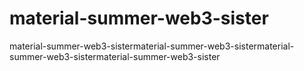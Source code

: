 # material-summer-web3-sister
material-summer-web3-sistermaterial-summer-web3-sistermaterial-summer-web3-sistermaterial-summer-web3-sister
